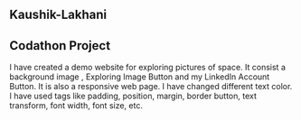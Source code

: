## Kaushik-Lakhani
## Codathon Project
I have created a demo website for exploring pictures of space.
It consist a background image , Exploring Image Button and my LinkedIn Account Button.
It is also a responsive web page.
I have changed different text color.
I have used tags like padding, position, margin, border button, text transform, font width, font size, etc.
 
